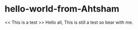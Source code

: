 # hello-world-from-Ahtsham
&lt;&lt; This is a test >>
Hello all, 
This is still a test so bear with me. 
